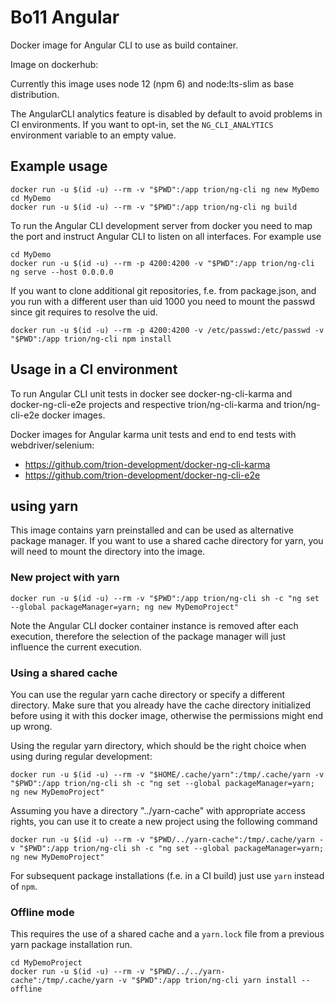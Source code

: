 # Bo11 Angular

Docker image for Angular CLI to use as build container.

Image on dockerhub:

Currently this image uses node 12 (npm 6) and node:lts-slim as base distribution.

The AngularCLI analytics feature is disabled by default to avoid problems in CI environments.
If you want to opt-in, set the `NG_CLI_ANALYTICS` environment variable to an empty value.

## Example usage 
```
docker run -u $(id -u) --rm -v "$PWD":/app trion/ng-cli ng new MyDemo
cd MyDemo
docker run -u $(id -u) --rm -v "$PWD":/app trion/ng-cli ng build
```

To run the Angular CLI development server from docker you need to map the port and instruct Angular CLI to listen on all interfaces.
For example use
```
cd MyDemo
docker run -u $(id -u) --rm -p 4200:4200 -v "$PWD":/app trion/ng-cli ng serve --host 0.0.0.0
```

If you want to clone additional git repositories, f.e. from package.json, and you run with a different user than uid 1000 you need to mount the passwd since git requires to resolve the uid.

```
docker run -u $(id -u) --rm -p 4200:4200 -v /etc/passwd:/etc/passwd -v "$PWD":/app trion/ng-cli npm install
```


## Usage in a CI environment
To run Angular CLI unit tests in docker see docker-ng-cli-karma and docker-ng-cli-e2e projects and respective trion/ng-cli-karma and trion/ng-cli-e2e docker images.


Docker images for Angular karma unit tests and end to end tests with webdriver/selenium:
* https://github.com/trion-development/docker-ng-cli-karma
* https://github.com/trion-development/docker-ng-cli-e2e

## using yarn
This image contains yarn preinstalled and can be used as alternative package manager.
If you want to use a shared cache directory for yarn, you will need to mount the directory into the image.

### New project with yarn
```
docker run -u $(id -u) --rm -v "$PWD":/app trion/ng-cli sh -c "ng set --global packageManager=yarn; ng new MyDemoProject"
```

Note the Angular CLI docker container instance is removed after each execution, therefore the selection of the package manager will just influence the current execution.

### Using a shared cache

You can use the regular yarn cache directory or specify a different directory.
Make sure that you already have the cache directory initialized before using it with this docker image, otherwise the permissions might end up wrong.

Using the regular yarn directory, which should be the right choice when using during regular development:
```
docker run -u $(id -u) --rm -v "$HOME/.cache/yarn":/tmp/.cache/yarn -v "$PWD":/app trion/ng-cli sh -c "ng set --global packageManager=yarn; ng new MyDemoProject"
```

Assuming you have a directory "../yarn-cache" with appropriate access rights, you can use it to create a new project using the following command

```
docker run -u $(id -u) --rm -v "$PWD/../yarn-cache":/tmp/.cache/yarn -v "$PWD":/app trion/ng-cli sh -c "ng set --global packageManager=yarn; ng new MyDemoProject"
```

For subsequent package installations (f.e. in a CI build) just use `yarn` instead of `npm`.

### Offline mode
This requires the use of a shared cache and a `yarn.lock` file from a previous yarn package installation run.

```
cd MyDemoProject
docker run -u $(id -u) --rm -v "$PWD/../../yarn-cache":/tmp/.cache/yarn -v "$PWD":/app trion/ng-cli yarn install --offline
```
